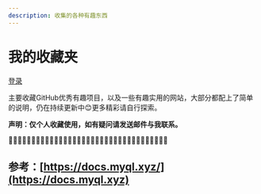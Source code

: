 ```yaml
---
description: 收集的各种有趣东西
---
```


# 我的收藏夹

[登录](https://app.gitbook.com/@alma-book/spaces)

主要收藏GitHub优秀有趣项目，以及一些有趣实用的网站，大部分都配上了简单的说明，仍在持续更新中😊更多精彩请自行探索。

**声明：仅个人收藏使用，如有疑问请发送邮件与我联系。**

🌸🌼🌸🌼🌸🌼🌸🌼🌸🌼🌸🌼🌸🌼🌸🌼🌸🌼🌸🌼🌸🌼🌸🌼🌸🌼🌸🌼🌸🌼🌸🌼🌸🌼🌸

## 参考：[https://docs.myql.xyz/](https://docs.myql.xyz)

##
